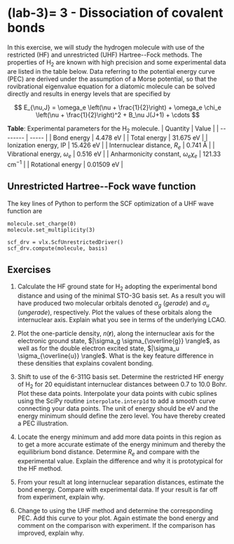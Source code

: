 (lab-3)=
3 - Dissociation of covalent bonds
==============================

In this exercise, we will study the hydrogen molecule with use of the restricted (HF) and unrestricted (UHF) Hartree--Fock methods. The properties of H$_2$ are known with high precision and some experimental data are listed in the table below. Data referring to the potential energy curve (PEC) are derived under the assumption of a Morse potential, so that the rovibrational eigenvalue equation for a diatomic molecule can be solved directly and results in energy levels that are specified by

$$
E_{\nu,J} = \omega_e \left(\nu + \frac{1}{2}\right) + 
\omega_e \chi_e \left(\nu + \frac{1}{2}\right)^2 +
B_\nu J(J+1) + \cdots 
$$

**Table**: Experimental parameters for the H$_2$ molecule.
| Quantity | Value |
| -------- | ----- |
| Bond energy | 4.478 eV |
| Total energy | 31.675 eV |
| Ionization energy, IP | 15.426 eV |
| Internuclear distance, $R_e$ | 0.741 Å |
| Vibrational energy, $\omega_e$ | 0.516 eV |
| Anharmonicity constant, $\omega_e \chi_e$ | 121.33 cm$^{-1}$ |
| Rotational energy | 0.01509 eV |


Unrestricted Hartree--Fock wave function
----------------------------------------
The key lines of Python to perform the SCF optimization of a UHF wave function are
```
molecule.set_charge(0)
molecule.set_multiplicity(3)

scf_drv = vlx.ScfUnrestrictedDriver()
scf_drv.compute(molecule, basis)
```

Exercises
---------

1. Calculate the HF ground state for H$_2$ adopting the experimental bond distance and using of the minimal STO-3G basis set. As a result you will have produced two molecular orbitals denoted $\sigma_g$ (*gerade*) and $\sigma_u$ (*ungerade*), respectively. Plot the values of these orbitals along the internuclear axis. Explain what you see in terms of the underlying LCAO.

2. Plot the one-particle density, $n(\mathbf{r})$, along the internuclear axis for the electronic ground state, $|\sigma_g \sigma_{\overline{g}} \rangle$, as well as for the double electron excited state, $|\sigma_u \sigma_{\overline{u}} \rangle$. What is the key feature difference in these densities that explains covalent bonding.

3. Shift to use of the 6-311G basis set. Determine the restricted HF energy of H$_2$ for 20 equidistant internuclear distances between 0.7 to 10.0 Bohr. Plot these data points. Interpolate your data points with cubic splines using the SciPy routine `interpolate.interp1d` to add a smooth curve connecting your data points. The unit of energy should be eV and the energy minimum should define the zero level. You have thereby created a PEC illustration.

4. Locate the energy minimum and add more data points in this region as to get a more accurate estimate of the energy minimum and thereby the equilibrium bond distance. Determine $R_e$ and compare with the experimental value. Explain the difference and why it is prototypical for the HF method.

5. From your result at long internuclear separation distances, estimate the bond energy. Compare with experimental data. If your result is far off from experiment, explain why.

6. Change to using the UHF method and determine the corresponding PEC. Add this curve to your plot. Again estimate the bond energy and comment on the comparison with experiment. If the comparison has improved, explain why.
